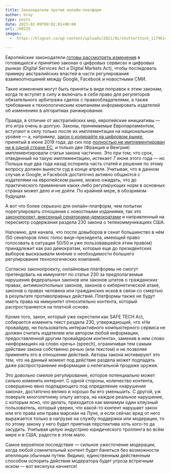 ```yaml
---
title: Законодатели против онлайн-платформ
author: Gray
type: posts
date: 2021-02-09T09:02:01+00:00
url: /60225
images:
  -  https://blognot.co/wp-content/uploads/2021/02/shutterstock_1179614860-scaled.jpg

---
```








Европейские законодатели <a href="https://www.ft.com/content/4c40c890-afd3-40a3-9582-78a66c37a8af" target="_blank" rel="noreferrer noopener" title="https://www.ft.com/content/4c40c890-afd3-40a3-9582-78a66c37a8af">готовы рассмотреть изменения</a> в готовящихся к принятию законах о цифровых сервисах и цифровых рынках (Digital Services Act и Digital Markets Act), чтобы последовать примеру австралийских властей в части регулирования взаимоотношений между Google, Facebook и новостными СМИ.

Такие изменения могут быть приняты в виде поправок к этим законам, когда те вступят в силу и включать в себя право для регуляторов обязательного арбитража сделок с правообладателями, а также требование к технологическим компаниям информировать издателей об изменениях в алгоритмах ранжирования.

Правда, в отличие от австралийских мер, европейские инициативы — это игра очень в-долгую. Законы, принимаемые Европарламентом, вступают в силу только после их имплементации на национальном уровне — а, например, <a href="https://en.wikipedia.org/wiki/Directive_on_Copyright_in_the_Digital_Single_Market" target="_blank" rel="noreferrer noopener" title="https://en.wikipedia.org/wiki/Directive_on_Copyright_in_the_Digital_Single_Market">закон о копирайте на цифровом рынке</a>, принятый в июне 2019 года, до сих пор <a href="https://www.communia-association.org/2020/12/07/dsm-directive-implementation-update-six-months-go-no-end-sight/" target="_blank" rel="noreferrer noopener" title="https://www.communia-association.org/2020/12/07/dsm-directive-implementation-update-six-months-go-no-end-sight/">полностью не имплементирован ни в одной стране ЕС</a>, и только две (Франция и Венгрия) имплементировали статьи закона частично. Это при том, что срок, отведенный на такую имплементацию, истекает 7 июня этого года — но Польша еще два года назад оспорила часть статей и решение по этому вопросу должен вынести суд в конце апреля. Учитывая, что в данном случае и Google, и Facebook достаточно активно общаются с издателями на европейском рынке, можно ожидать, что до практического применения каких-либо регулирующих норм в основных странах может дело и не дойти. По крайней мере, в обозримом будущем. 

А вот что более серьезно для онлайн-платформ, чем попытки порегулировать отношения с новостными изданиями, так это <a href="https://www.protocol.com/democrats-plan-section-230" target="_blank" rel="noreferrer noopener" title="https://www.protocol.com/democrats-plan-section-230">законопроект, внесенный сенаторами-демократами</a> и направленный на пересмотр содержания раздела 230 закона о телекоммуникациях США.

Напомню, для начала, что после довыборов в сенат большинство в нём (50 сенаторов плюс голос вице-президента, имеющей право голосовать в ситуации 50/50 и уже пользовавшейся этим правом) принадлежит как раз демократам, которые еще до президентских выборов высказывали мнение о необходимости большего регулирования технологических компаний.

Согласно законопроекту, онлайновые платформы не смогут претендовать на иммунитет по статье 230 за предполагаемые нарушения федеральных законов или законов штатов о гражданских правах, антимонопольных законов, законов о кибернетической атаке, законов о правах человека или гражданских исков в связи со смертью в результате противоправных действий. Платформы также не будут иметь права на иммунитет относительно контента, который распространяется на платной основе.

Кроме того, закон, который уже окрестили как SAFE TECH Act, собирается изменить текст раздела 230, утверждающий, что «Ни провайдер, ни пользователь интерактивного компьютерного сервиса не должен считать издателем или автором любой информации, предоставленной другим провайдером контента», заменив в нем слово «информация» на слово «речь» (speech), ограничивая тем самым действие закона собственно речью (или текстом) и не позволяя применять его в отношении действий. Авторы закона мотивируют это тем, что на данный момент под действие раздела может подпадать даже распространение информации о нелегальной продаже оружия.&nbsp;

Это довольно смелое регулирование, которое потенциально может сильно изменить интернет. С одной стороны, количество контента, совершенно явно подпадающего под определение «нарушения закона», достаточно велико и хорошо бы его уменьшить. С другой, уж поверьте многолетнему опыту автора, на каждое реальное нарушение, с которым ясно, что делать, приходится как минимум один кляузный пользователь, который уверен, что какой-то контент нарушает закон или его права или права марсиан на Луне, и если сейчас вред от него выражается только в нагрузке на службу поддержки или модерации, то по этому закону у него будет приятная перспектива хоть кого-то да засудить. Учитывая целую индустрию юридического троллинга во всём мире и в США, радости в этом мало.

Самое вероятное последствие — сильное ужесточение модерации, когда любой сомнительный контент будет баниться без возможности апелляции обычным путем. Видимо, единственным действенным способом оспорить действия модератора будет угроза встречным иском — вот веселуха начнется!